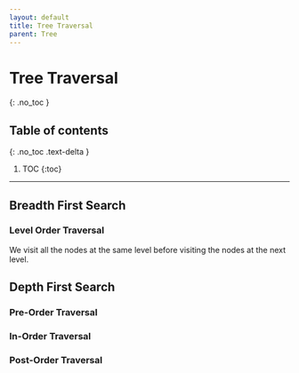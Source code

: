 ```yaml
---
layout: default
title: Tree Traversal
parent: Tree
---
```


# Tree Traversal

{: .no_toc }

## Table of contents
{: .no_toc .text-delta }

1. TOC
{:toc}

---

## Breadth First Search

### Level Order Traversal

We visit all the nodes at the same level before visiting the nodes at the next level.

## Depth First Search



### Pre-Order Traversal

### In-Order Traversal

### Post-Order Traversal
